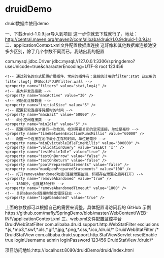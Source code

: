 # druidDemo
druid数据库使用demo

一、下载druid-1.0.9.jar导入到项目
这一步你就去下载就行了，地址：http://central.maven.org/maven2/com/alibaba/druid/1.0.9/druid-1.0.9.jar
二、applicationContext.xml文件配置数据库连接
这好像和其他数据库连接池没多少区别，除了几个参数不同而已，我贴出我的配置
<!--master 配置数据源 -->
<bean id="masterDataSource" class="com.alibaba.druid.pool.DruidDataSource"
    init-method="init" destroy-method="close">
    <property name="driverClassName">
        <value>com.mysql.jdbc.Driver</value>
    </property>
    <property name="url">
        <value>jdbc:mysql://127.0.0.1:3306/springdemo?useUnicode=true&characterEncoding=UTF-8</value>
    </property>
    <property name="username">
        <value>root</value>
    </property>
    <property name="password">
        <value>123456</value>
    </property>

    <!-- 通过别名的方式配置扩展插件，常用的插件有：监控统计用的filter:stat 日志用的filter:log4j 防御sql注入的filter:wall -->
    <property name="filters" value="stat,log4j" />
    <!-- 最大并发连接数 -->
    <property name="maxActive" value="30" />
    <!-- 初始化连接数量 -->
    <property name="initialSize" value="5" />
    <!-- 配置获取连接等待超时的时间 -->
    <property name="maxWait" value="60000" />
    <!-- 最小空闲连接数 -->
    <property name="minIdle" value="5" />
    <!-- 配置间隔多久才进行一次检测，检测需要关闭的空闲连接，单位是毫秒 -->
    <property name="timeBetweenEvictionRunsMillis" value="60000" />
    <!-- 配置一个连接在池中最小生存的时间，单位是毫秒 -->
    <property name="minEvictableIdleTimeMillis" value="300000" />
    <property name="validationQuery" value="SELECT 'x'" />
    <property name="testWhileIdle" value="true" />
    <property name="testOnBorrow" value="false" />
    <property name="testOnReturn" value="false" />
    <property name="poolPreparedStatements" value="false" />
    <property name="maxOpenPreparedStatements" value="100" />
    <!-- 打开removeAbandoned功能(连接泄漏监测，怀疑存在泄漏之后再打开) -->
    <property name="removeAbandoned" value="true" />
    <!-- 1800秒，也就是30分钟 -->
    <property name="removeAbandonedTimeout" value="1800" />
    <!-- 关闭abanded连接时输出错误日志 -->
    <property name="logAbandoned" value="true" />
</bean>
上面的参数都可以根据自己的需要来调整。具体配置请访问我的 GitHub 示例https://github.com/mafly/SpringDemo/blob/master/WebContent/WEB-INF/applicationContext.xml
三、web.xml文件配置监控平台
<!-- 连接池 启用Web监控统计功能   start-->
<filter>
    <filter-name>DruidWebStatFilter</filter-name>
    <filter-class>com.alibaba.druid.support.http.WebStatFilter</filter-class>
    <init-param>
        <param-name>exclusions</param-name>
        <param-value>*.js,*mp3,*.swf,*.xls,*.gif,*.jpg,*.png,*.css,*.ico,/druid/*</param-value>
    </init-param>
</filter>
<filter-mapping>
    <filter-name>DruidWebStatFilter</filter-name>
    <url-pattern>/*</url-pattern>
</filter-mapping>
<servlet>
    <servlet-name>DruidStatView</servlet-name>
    <servlet-class>com.alibaba.druid.support.http.StatViewServlet</servlet-class>
    <init-param>  
        <!-- 允许清空统计数据 -->  
        <param-name>resetEnable</param-name>  
        <param-value>true</param-value>  
    </init-param>  
    <init-param>  
        <!-- 用户名 -->  
        <param-name>loginUsername</param-name>  
        <param-value>admin</param-value>  
    </init-param>  
    <init-param>  
        <!-- 密码 -->  
        <param-name>loginPassword</param-name>  
        <param-value>123456</param-value>  
    </init-param>
</servlet>
<servlet-mapping>
    <servlet-name>DruidStatView</servlet-name>
    <url-pattern>/druid/*</url-pattern>
</servlet-mapping>
<!-- 连接池 启用Web监控统计功能   end-->

项目访问地址:http://localhost:8080/druidDemo/druid/index.html
